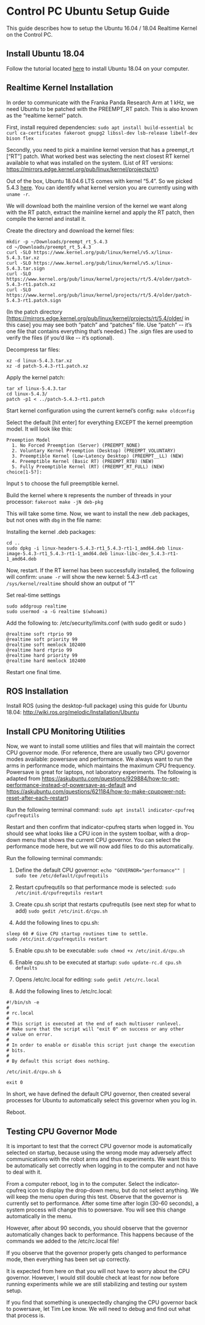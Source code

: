 # Control PC Ubuntu Setup Guide

This guide describes how to setup the Ubuntu 16.04 / 18.04 Realtime Kernel on the Control PC.

## Install Ubuntu 18.04
Follow the tutorial located [here](https://ubuntu.com/tutorials/tutorial-install-ubuntu-desktop) to install Ubuntu 18.04 on your computer.

## Realtime Kernel Installation
In order to communicate with the Franka Panda Research Arm at 1 kHz, we need Ubuntu to be patched with the PREEMPT_RT patch. This is also known as the “realtime kernel” patch. 

First, install required dependencies:
`sudo apt install build-essential bc curl ca-certificates fakeroot gnupg2 libssl-dev lsb-release libelf-dev bison flex`

Secondly, you need to pick a mainline kernel version that has a preempt_rt [“RT”] patch. What worked best was selecting the next closest RT kernel available to what was installed on the system. (List of RT versions: https://mirrors.edge.kernel.org/pub/linux/kernel/projects/rt/) 

Out of the box, Ubuntu 18.04.6 LTS comes with kernel “5.4”. So we picked 5.4.3 [here](https://mirrors.edge.kernel.org/pub/linux/kernel/projects/rt/5.4/older/).
You can identify what kernel version you are currently using with `uname -r`.

We will download both the mainline version of the kernel we want along with the RT patch, extract the mainline kernel and apply the RT patch, then compile the kernel and install it.

Create the directory and download the kernel files:
```
mkdir -p ~/Downloads/preempt_rt_5.4.3
cd ~/Downloads/preempt_rt_5.4.3
curl -SLO https://www.kernel.org/pub/linux/kernel/v5.x/linux-5.4.3.tar.xz
curl -SLO https://www.kernel.org/pub/linux/kernel/v5.x/linux-5.4.3.tar.sign
curl -SLO https://www.kernel.org/pub/linux/kernel/projects/rt/5.4/older/patch-5.4.3-rt1.patch.xz
curl -SLO https://www.kernel.org/pub/linux/kernel/projects/rt/5.4/older/patch-5.4.3-rt1.patch.sign
```

(In the patch directory [https://mirrors.edge.kernel.org/pub/linux/kernel/projects/rt/5.4/older/ in this case] you may see both “patch” and “patches” file. Use “patch” -- it’s one file that contains everything that’s needed.)
The .sign files are used to verify the files (if you’d like -- it’s optional).

Decompress tar files:
```
xz -d linux-5.4.3.tar.xz
xz -d patch-5.4.3-rt1.patch.xz
```

Apply the kernel patch:
```
tar xf linux-5.4.3.tar
cd linux-5.4.3/
patch -p1 < ../patch-5.4.3-rt1.patch
```

Start kernel configuration using the current kernel’s config:
`make oldconfig`

Select the default [hit enter] for everything EXCEPT the kernel preemption model. It will look like this:
```
Preemption Model
  1. No Forced Preemption (Server) (PREEMPT_NONE)
  2. Voluntary Kernel Preemption (Desktop) (PREEMPT_VOLUNTARY)
  3. Preemptible Kernel (Low-Latency Desktop) (PREEMPT__LL) (NEW)
  4. Preemptible Kernel (Basic RT) (PREEMPT_RTB) (NEW)
  5. Fully Preemptible Kernel (RT) (PREEMPT_RT_FULL) (NEW)
choice[1-5?]:
```
Input `5` to choose the full preemptible kernel.

Build the kernel where `N` represents the number of threads in your processor:
`fakeroot make -jN deb-pkg`

This will take some time.
Now, we want to install the new .deb packages, but not ones with `dbg` in the file name:

Installing the kernel .deb packages:
```
cd ..
sudo dpkg -i linux-headers-5.4.3-rt1_5.4.3-rt1-1_amd64.deb linux-image-5.4.3-rt1_5.4.3-rt1-1_amd64.deb linux-libc-dev_5.4.3-rt1-1_amd64.deb
```

Now, restart. If the RT kernel has been successfully installed, the following will confirm:
`uname -r` will show the new kernel: 5.4.3-rt1
`cat /sys/kernel/realtime` should show an output of “1”

Set real-time settings
```
sudo addgroup realtime
sudo usermod -a -G realtime $(whoami)
```

Add the following to: /etc/security/limits.conf (with sudo gedit or sudo <your favorite editor>)
```
@realtime soft rtprio 99
@realtime soft priority 99
@realtime soft memlock 102400
@realtime hard rtprio 99
@realtime hard priority 99
@realtime hard memlock 102400
```

Restart one final time.


## ROS Installation
Install ROS (using the desktop-full package) using this guide for Ubuntu 18.04: http://wiki.ros.org/melodic/Installation/Ubuntu

## Install CPU Monitoring Utilities
Now, we want to install some utilities and files that will maintain the correct CPU governor mode. (For reference, there are usually two CPU governor modes available: powersave and performance. We always want to run the arms in performance mode, which maintains the maximum CPU frequency. Powersave is great for laptops, not laboratory experiments. The following is adapted from https://askubuntu.com/questions/929884/how-to-set-performance-instead-of-powersave-as-default and https://askubuntu.com/questions/621184/how-to-make-cpupower-not-reset-after-each-restart)

Run the following terminal command:
`sudo apt install indicator-cpufreq cpufrequtils`

Restart and then confirm that indicator-cpufreq starts when logged in. You should see what looks like a CPU icon in the system toolbar, with a drop-down menu that shows the current CPU governor. You can select the performance mode here, but we will now add files to do this automatically.

Run the following terminal commands:
1. Define the default CPU governor:
`echo "GOVERNOR="performance"" | sudo tee /etc/default/cpufrequtils`

2. Restart cpufrequtils so that performance mode is selected:
`sudo /etc/init.d/cpufrequtils restart`

3. Create cpu.sh script that restarts cpufrequtils (see next step for what to add)
`sudo gedit /etc/init.d/cpu.sh`

4. Add the following lines to cpu.sh:
```
sleep 60 # Give CPU startup routines time to settle.
sudo /etc/init.d/cpufrequtils restart
```

5. Enable cpu.sh to be executable:
`sudo chmod +x /etc/init.d/cpu.sh`

6. Enable cpu.sh to be executed at startup:
`sudo update-rc.d cpu.sh defaults`

7. Opens /etc/rc.local for editing:
`sudo gedit /etc/rc.local`

8. Add the following lines to /etc/rc.local:
```
#!/bin/sh -e
#
# rc.local
#
# This script is executed at the end of each multiuser runlevel.
# Make sure that the script will "exit 0" on success or any other
# value on error.
#
# In order to enable or disable this script just change the execution
# bits.
#
# By default this script does nothing.

/etc/init.d/cpu.sh &

exit 0
```

In short, we have defined the default CPU governor, then created several processes for Ubuntu to automatically select this governor when you log in.

Reboot.

## Testing CPU Governor Mode
It is important to test that the correct CPU governor mode is automatically selected on startup, because using the wrong mode may adversely affect communications with the robot arms and thus experiments. We want this to be automatically set correctly when logging in to the computer and not have to deal with it.

From a computer reboot, log in to the computer.
Select the indicator-cpufreq icon to display the drop-down menu, but do not select anything. We will keep the menu open during this test.
Observe that the governor is currently set to performance.
After some time after login (30-60 seconds), a system process will change this to powersave. You will see this change automatically in the menu.

However, after about 90 seconds, you should observe that the governor automatically changes back to performance.
This happens because of the commands we added to the /etc/rc.local file!

If you observe that the governor properly gets changed to performance mode, then everything has been set up correctly.

It is expected from here on that you will not have to worry about the CPU governor. However, I would still double check at least for now before running experiments while we are still stabilizing and testing our system setup.

If you find that something is unexpectedly changing the CPU governor back to powersave, let Tim Lee know. We will need to debug and find out what that process is.
